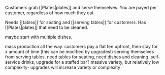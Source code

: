 Customers grab [[Plates|plates]] and serve themselves. You are payed per customer, regardless of how much they eat. 

Needs [[tables]] for seating and [[serving tables]] for customers. Has [[Plates|plates]] that need to be cleaned. 



maybe start with multiple dishes. 


mass production all the way. customers pay a flat fee upfront, then stay for x amount of time (this can be modified by upgrades!) serving themselves from serving tables. need tables for seating, need dishes and cleaning. self-service drinks, upgrade for a staffed bar? massive variety, but relatively low complexity- upgrades will increase variety or complexity